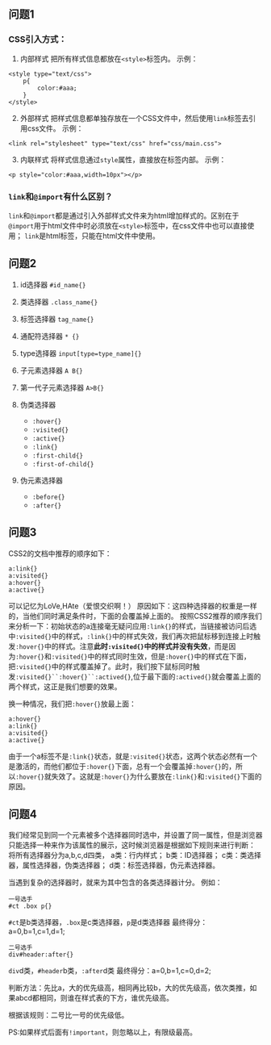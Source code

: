 ## 问题1
### CSS引入方式：
1. 内部样式
把所有样式信息都放在`<style>`标签内。
示例：
```
<style type="text/css">
	p{
		color:#aaa;
	}
</style>
```
2. 外部样式
把样式信息都单独存放在一个CSS文件中，然后使用`link`标签去引用css文件。
示例：
```
<link rel="stylesheet" type="text/css" href="css/main.css">
```
3. 内联样式
将样式信息通过`style`属性，直接放在标签内部。
示例：
```
<p style="color:#aaa,width=10px"></p>
```
### `link`和`@import`有什么区别？
`link`和`@import`都是通过引入外部样式文件来为html增加样式的。区别在于`@import`用于html文件中时必须放在`<style>`标签中，在css文件中也可以直接使用；
`link`是html标签，只能在html文件中使用。
## 问题2
1. id选择器
`#id_name{}`
2. 类选择器
`.class_name{}`
3. 标签选择器
`tag_name{}`
4. 通配符选择器
`* {}`
6. type选择器
`input[type=type_name]{}`
7. 子元素选择器
`A B{}`
8. 第一代子元素选择器
`A>B{}`
9. 伪类选择器
	- `:hover{}`
	- `:visited{}`
	- `:active{}`
	- `:link{}`
	- `:first-child{}`
	- `:first-of-child{}`
	
10. 伪元素选择器
	- `:before{}`
	- `:after{}`
## 问题3
CSS2的文档中推荐的顺序如下：
```
a:link{}
a:visited{}
a:hover{}
a:active{}
```
可以记忆为LoVe,HAte（爱恨交织啊！）
原因如下：这四种选择器的权重是一样的，当他们同时满足条件时，下面的会覆盖掉上面的。
按照CSS2推荐的顺序我们来分析一下：初始状态的a连接毫无疑问应用`:link{}`的样式，当链接被访问后选中`:visited{}`中的样式，`:link{}`中的样式失效，我们再次把鼠标移到连接上时触发`:hover{}`中的样式。注意**此时`:visited{}`中的样式并没有失效**，而是因为`:hover{}`和`:visited{}`中的样式同时生效，但是`:hover{}`中的样式在下面，把`:visited{}`中的样式覆盖掉了。此时，我们按下鼠标同时触发`:visited{}``:hover{}``:actived{}`,位于最下面的`:actived{}`就会覆盖上面的两个样式，这正是我们想要的效果。

换一种情况，我们把`:hover{}`放最上面：
```
a:hover{}
a:link{}
a:visited{}
a:active{}
```
由于一个a标签不是`:link{}`状态，就是`:visited{}`状态，这两个状态必然有一个是激活的，而他们都位于`:hover{}`下面，总有一个会覆盖掉`:hover{}`的，所以`:hover{}`就失效了。这就是`:hover{}`为什么要放在`:link{}`和`:visited{}`下面的原因。

## 问题4

我们经常见到同一个元素被多个选择器同时选中，并设置了同一属性，但是浏览器只能选择一种来作为该属性的展示，这时候浏览器是根据如下规则来进行判断：
将所有选择器分为a,b,c,d四类，
a类：行内样式；
b类：ID选择器；
c类：类选择器，属性选择器，伪类选择器；
d类：标签选择器，伪元素选择器。

当遇到复杂的选择器时，就来为其中包含的各类选择器计分。
例如：	
```
一号选手
#ct .box p{}   
```
`#ct`是b类选择器，`.box`是c类选择器，`p`是d类选择器
最终得分：a=0,b=1,c=1,d=1;

```
二号选手
div#header:after{}
```
`div`d类，`#header`b类，`:after`d类
最终得分：a=0,b=1,c=0,d=2;

判断方法：先比a，大的优先级高，相同再比较b，大的优先级高，依次类推，如果abcd都相同，则谁在样式表的下方，谁优先级高。

根据该规则：二号比一号的优先级低。

PS:如果样式后面有`!important`，则忽略以上，有限级最高。